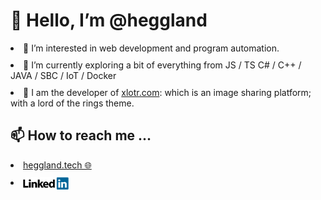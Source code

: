 <h1> 👋 Hello, I’m @heggland </h1>
<div style="display: flex; flex-direction: column; gap: 10px">
<li>👀 I’m interested in web development and program automation.</li>
<li>🌱 I’m currently exploring a bit of everything from JS / TS C# / C++ / JAVA / SBC / IoT / Docker</li>
<li>💞️ I am the developer of <a href="https://xlotr.com" alt="xlotr webpage link">xlotr.com</a>: which is an image sharing platform; with a lord of the rings  theme.</li>

</div>


<!---- 💞️ I’m looking to collaborate on ... --->

<h2> 📫 How to reach me ... </h2>
<div style="display: flex; flex-direction: column; gap: 10px">
<li><a href="https://heggland.tech" alt="webpage my homepage link">heggland.tech 🌐</a></li>
<li style="position: relative;"><a style="position: absolute; top:0; bottom:0; margin: auto" href="https://no.linkedin.com/in/kjetil-heggland-2485741a0" alt="linkedin my profile link"> <img src="img/linkedin.png" height="20" alt="linkedin logo"/> </a></li>
</div>

<!---
heggland/heggland is a ✨ special ✨ repository because its `README.md` (this file) appears on your GitHub profile.
You can click the Preview link to take a look at your changes.
--->

